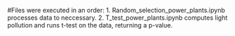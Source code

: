 #Files were executed in an order: 
    1. Random_selection_power_plants.ipynb processes data to neccessary.
    2. T_test_power_plants.ipynb computes light pollution and runs t-test on the data, returning a p-value.